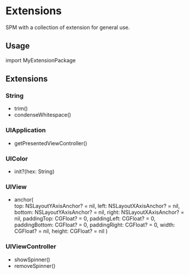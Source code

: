 # Extensions

SPM with a collection of extension for general use.


## Usage

import MyExtensionPackage



## Extensions

### String
- trim()
- condenseWhitespace()

### UIApplication
- getPresentedViewController()

### UIColor
- init?(hex: String)

### UIView
- anchor(   
    top: NSLayoutYAxisAnchor? = nil, 
    left: NSLayoutXAxisAnchor? = nil, 
    bottom: NSLayoutYAxisAnchor? = nil, 
    right: NSLayoutXAxisAnchor? = nil,
    paddingTop: CGFloat? = 0, 
    paddingLeft: CGFloat? = 0, 
    paddingBottom: CGFloat? = 0, 
    paddingRight: CGFloat? = 0,
    width: CGFloat? = nil, 
    height: CGFloat? = nil 
)


### UIViewController
- showSpinner()
- removeSpinner()
